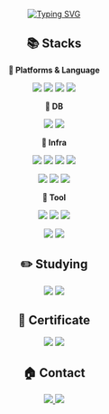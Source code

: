 <div align="center">

[![Typing SVG](https://readme-typing-svg.demolab.com/?lines=KimJaeHee's+Github&size=50&center=true&font=Noto+Sans+KR&color=212121&weight=600&width=635&height=100&repeat=false)](https://git.io/typing-svg)

## 📚 Stacks
**📌 Platforms & Language**
  
<img src="https://img.shields.io/badge/Java-FFB71B?style=for-the-badge&logo="> <img src="https://img.shields.io/badge/Spring-6DB33F?style=for-the-badge&logo=Spring&logoColor=white"> <img src="https://img.shields.io/badge/Spring Boot-6DB33F?style=for-the-badge&logo=springboot&logoColor=white"> <img src="https://img.shields.io/badge/Gradle-02303A?style=for-the-badge&logo=Gradle&logoColor=white">

**📌 DB**

<img src="https://img.shields.io/badge/MySQL-4479A1?style=for-the-badge&logo=MySQL&logoColor=white"> <img src="https://img.shields.io/badge/Redis-DC382D?style=for-the-badge&logo=Redis&logoColor=white">

**📌 Infra**

<img src="https://img.shields.io/badge/AWS-FF9900?style=for-the-badge"> <img src="https://img.shields.io/badge/GCP-4285F4?style=for-the-badge&logo=googlecloud&logoColor=white"> 
<img src="https://img.shields.io/badge/Docker-2496ED?style=for-the-badge&logo=Docker&logoColor=white"> <img src="https://img.shields.io/badge/Github Actions-2088FF?style=for-the-badge&logo=githubactions&logoColor=white"> 

<img src="https://img.shields.io/badge/Kubenetes-326CE5?style=for-the-badge&logo=kubernetes&logoColor=white"> <img src="https://img.shields.io/badge/Helm-0F1689?style=for-the-badge&logo=helm&logoColor=white"> <img src="https://img.shields.io/badge/ArgoCD-EF7B4D?style=for-the-badge&logo=argo&logoColor=white">


**📌 Tool**

<img src="https://img.shields.io/badge/Intellij IDEA-000000?style=for-the-badge&logo=intellijidea&logoColor=white"> <img src="https://img.shields.io/badge/VS Code-179ff1?style=for-the-badge&logo=vscode&logoColor=white"> <img src="https://img.shields.io/badge/Github-000000?style=for-the-badge&logo=Github&logoColor=white"> 

<img src="https://img.shields.io/badge/Jira-0052CC?style=for-the-badge&logo=jira&logoColor=white"> <img src="https://img.shields.io/badge/Notion-000000?style=for-the-badge&logo=notion&logoColor=white"> 

## ✏️ Studying
<img src="https://img.shields.io/badge/Kotilin-7F52FF?style=for-the-badge&logo=kotlin&logoColor=white"> <img src="https://img.shields.io/badge/Mongo DB-47A248?style=for-the-badge&logo=mongodb&logoColor=white">

## 🪪 Certificate
<img src="https://img.shields.io/badge/정보처리기사-0854C1?style=for-the-badge"> <img src="https://img.shields.io/badge/SQLD-EC1C24?style=for-the-badge">

## 🏠 Contact
  <a href="https://jaehee1007.tistory.com"> <img src="https://img.shields.io/badge/Tistory-ED5306?style=for-the-badge&logo=tistory&logoColor=white"/> </a>
  <a href="mailto:jhk0100735@gmail.com"> <img src="https://img.shields.io/badge/jhk0100735@gmail.com-D14836?style=for-the-badge&logo=gmail&logoColor=white"/> </a>


